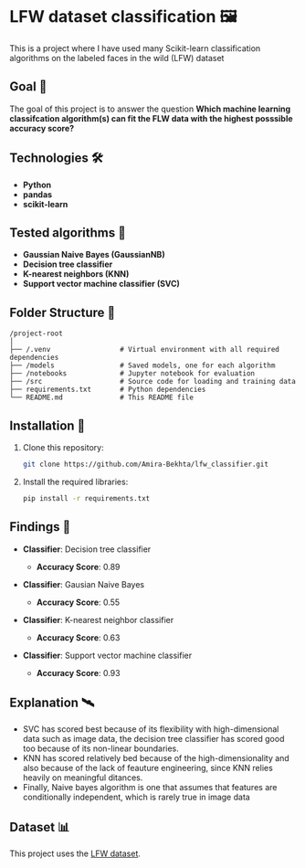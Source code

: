 
# LFW dataset classification 🖼️

This is a project where I have used many Scikit-learn classification algorithms on the labeled faces in the wild (LFW) dataset

## Goal 🎯
The goal of this project is to answer the question **Which machine learning classifcation algorithm(s) can fit the FLW data with the highest posssible accuracy score?**

## Technologies 🛠️
- **Python**
- **pandas**
- **scikit-learn**

## Tested algorithms 🧠
- **Gaussian Naive Bayes (GaussianNB)**
- **Decision tree classifier**
- **K-nearest neighbors (KNN)**
- **Support vector machine classifier (SVC)**

## Folder Structure 📁
```
/project-root
│
├── /.venv                 # Virtual environment with all required dependencies
├── /models                # Saved models, one for each algorithm
├── /notebooks             # Jupyter notebook for evaluation 
├── /src                   # Source code for loading and training data
├── requirements.txt       # Python dependencies
└── README.md              # This README file
```

## Installation 🔧
1. Clone this repository:
   ```bash
   git clone https://github.com/Amira-Bekhta/lfw_classifier.git 
   ```

2. Install the required libraries:
   ```bash
   pip install -r requirements.txt
   ```

## Findings 💉
- **Classifier**: Decision tree classifier
   - **Accuracy Score**: 0.89

- **Classifier**: Gausian Naive Bayes
   - **Accuracy Score**: 0.55

- **Classifier**: K-nearest neighbor classifier
   - **Accuracy Score**: 0.63

- **Classifier**: Support vector machine classifier
   - **Accuracy Score**: 0.93
   
## Explanation 🛰️
- SVC has scored best because of its flexibility with high-dimensional data such as image data, the decision tree classifier has scored good too because of its non-linear boundaries.
- KNN has scored relatively bed because of the high-dimensionality and also because of the lack of feauture engineering, since KNN relies heavily on meaningful ditances.
- Finally, Naive bayes algorithm is one that assumes that features are conditionally independent, which is rarely true in image data


## Dataset 📊
This project uses the [LFW dataset](https://vis-www.cs.umass.edu/lfw/).
